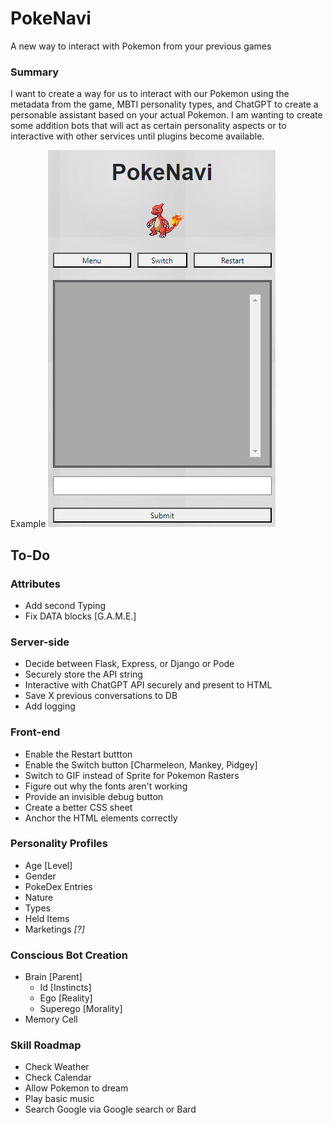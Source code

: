 # PokeNavi
A new way to interact with Pokemon from your previous games

### Summary
I want to create a way for us to interact with our Pokemon using the metadata from the game, MBTI personality types, and ChatGPT to create a personable assistant based on your actual Pokemon. I am wanting to create some addition bots that will act as certain personality aspects or to interactive with other services until plugins become available.

Example
![Browser Image](/Example/PokeNavi.png)

## To-Do
### Attributes
* Add second Typing
* Fix DATA blocks [G.A.M.E.]

### Server-side
* Decide between Flask, Express, or Django or Pode
* Securely store the API string
* Interactive with ChatGPT API securely and present to HTML
* Save X previous conversations to DB
* Add logging

### Front-end
* Enable the Restart buttton
* Enable the Switch button [Charmeleon, Mankey, Pidgey]
* Switch to GIF instead of Sprite for Pokemon Rasters
* Figure out why the fonts aren't working
* Provide an invisible debug button
* Create a better CSS sheet
* Anchor the HTML elements correctly

### Personality Profiles
* Age [Level]
* Gender
* PokeDex Entries
* Nature
* Types
* Held Items
* Marketings *[?]*

### Conscious Bot Creation
* Brain [Parent]
  * Id [Instincts]
  * Ego [Reality]
  * Superego [Morality]
* Memory Cell

### Skill Roadmap
 * Check Weather
 * Check Calendar
 * Allow Pokemon to dream
 * Play basic music
 * Search Google via Google search or Bard
